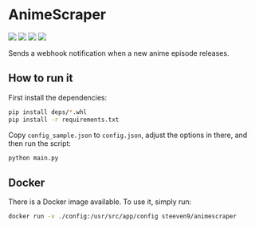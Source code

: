 # AnimeScraper

![](https://img.shields.io/github/license/steeven9/AnimeScraper)
![](https://img.shields.io/docker/cloud/automated/steeven9/AnimeScraper)
![](https://img.shields.io/docker/cloud/build/steeven9/AnimeScraper)
![](https://img.shields.io/tokei/lines/github/steeven9/AnimeScraper)

Sends a webhook notification when a new anime episode releases.

## How to run it

First install the dependencies:

```bash
pip install deps/*.whl
pip install -r requirements.txt
```

Copy `config_sample.json` to `config.json`, adjust the options in there, and then run the script:

```bash
python main.py
```

## Docker

There is a Docker image available. To use it, simply run:

```bash
docker run -v ./config:/usr/src/app/config steeven9/animescraper
```

